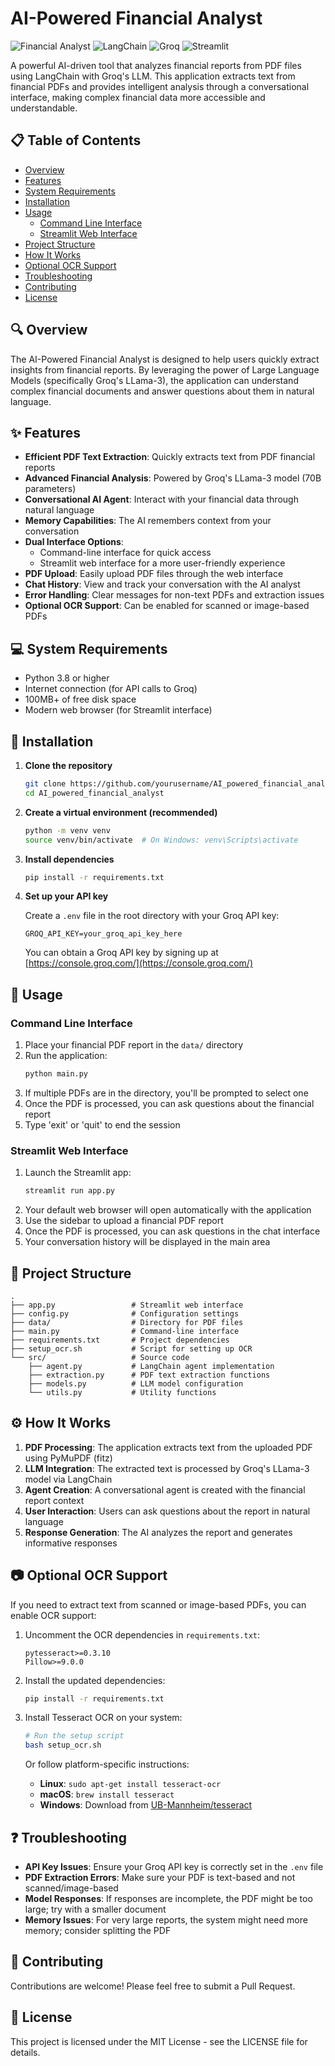 # AI-Powered Financial Analyst

![Financial Analyst](https://img.shields.io/badge/AI-Financial%20Analyst-blue)
![LangChain](https://img.shields.io/badge/LangChain-Enabled-green)
![Groq](https://img.shields.io/badge/Groq-LLama--3-orange)
![Streamlit](https://img.shields.io/badge/Streamlit-Interface-red)

A powerful AI-driven tool that analyzes financial reports from PDF files using LangChain with Groq's LLM. This application extracts text from financial PDFs and provides intelligent analysis through a conversational interface, making complex financial data more accessible and understandable.

## 📋 Table of Contents

- [Overview](#overview)
- [Features](#features)
- [System Requirements](#system-requirements)
- [Installation](#installation)
- [Usage](#usage)
  - [Command Line Interface](#command-line-interface)
  - [Streamlit Web Interface](#streamlit-web-interface)
- [Project Structure](#project-structure)
- [How It Works](#how-it-works)
- [Optional OCR Support](#optional-ocr-support)
- [Troubleshooting](#troubleshooting)
- [Contributing](#contributing)
- [License](#license)

## 🔍 Overview

The AI-Powered Financial Analyst is designed to help users quickly extract insights from financial reports. By leveraging the power of Large Language Models (specifically Groq's LLama-3), the application can understand complex financial documents and answer questions about them in natural language.

## ✨ Features

- **Efficient PDF Text Extraction**: Quickly extracts text from PDF financial reports
- **Advanced Financial Analysis**: Powered by Groq's LLama-3 model (70B parameters)
- **Conversational AI Agent**: Interact with your financial data through natural language
- **Memory Capabilities**: The AI remembers context from your conversation
- **Dual Interface Options**:
  - Command-line interface for quick access
  - Streamlit web interface for a more user-friendly experience
- **PDF Upload**: Easily upload PDF files through the web interface
- **Chat History**: View and track your conversation with the AI analyst
- **Error Handling**: Clear messages for non-text PDFs and extraction issues
- **Optional OCR Support**: Can be enabled for scanned or image-based PDFs

## 💻 System Requirements

- Python 3.8 or higher
- Internet connection (for API calls to Groq)
- 100MB+ of free disk space
- Modern web browser (for Streamlit interface)

## 🔧 Installation

1. **Clone the repository**
   ```bash
   git clone https://github.com/yourusername/AI_powered_financial_analyst.git
   cd AI_powered_financial_analyst
   ```

2. **Create a virtual environment (recommended)**
   ```bash
   python -m venv venv
   source venv/bin/activate  # On Windows: venv\Scripts\activate
   ```

3. **Install dependencies**
   ```bash
   pip install -r requirements.txt
   ```

4. **Set up your API key**

   Create a `.env` file in the root directory with your Groq API key:
   ```
   GROQ_API_KEY=your_groq_api_key_here
   ```

   You can obtain a Groq API key by signing up at [https://console.groq.com/](https://console.groq.com/)

## 🚀 Usage

### Command Line Interface

1. Place your financial PDF report in the `data/` directory
2. Run the application:
   ```bash
   python main.py
   ```
3. If multiple PDFs are in the directory, you'll be prompted to select one
4. Once the PDF is processed, you can ask questions about the financial report
5. Type 'exit' or 'quit' to end the session

### Streamlit Web Interface

1. Launch the Streamlit app:
   ```bash
   streamlit run app.py
   ```
2. Your default web browser will open automatically with the application
3. Use the sidebar to upload a financial PDF report
4. Once the PDF is processed, you can ask questions in the chat interface
5. Your conversation history will be displayed in the main area

## 📁 Project Structure

```
.
├── app.py                 # Streamlit web interface
├── config.py              # Configuration settings
├── data/                  # Directory for PDF files
├── main.py                # Command-line interface
├── requirements.txt       # Project dependencies
├── setup_ocr.sh           # Script for setting up OCR
└── src/                   # Source code
    ├── agent.py           # LangChain agent implementation
    ├── extraction.py      # PDF text extraction functions
    ├── models.py          # LLM model configuration
    └── utils.py           # Utility functions
```

## ⚙️ How It Works

1. **PDF Processing**: The application extracts text from the uploaded PDF using PyMuPDF (fitz)
2. **LLM Integration**: The extracted text is processed by Groq's LLama-3 model via LangChain
3. **Agent Creation**: A conversational agent is created with the financial report context
4. **User Interaction**: Users can ask questions about the report in natural language
5. **Response Generation**: The AI analyzes the report and generates informative responses

## 📷 Optional OCR Support

If you need to extract text from scanned or image-based PDFs, you can enable OCR support:

1. Uncomment the OCR dependencies in `requirements.txt`:
   ```
   pytesseract>=0.3.10
   Pillow>=9.0.0
   ```

2. Install the updated dependencies:
   ```bash
   pip install -r requirements.txt
   ```

3. Install Tesseract OCR on your system:
   ```bash
   # Run the setup script
   bash setup_ocr.sh
   ```

   Or follow platform-specific instructions:
   - **Linux**: `sudo apt-get install tesseract-ocr`
   - **macOS**: `brew install tesseract`
   - **Windows**: Download from [UB-Mannheim/tesseract](https://github.com/UB-Mannheim/tesseract/wiki)

## ❓ Troubleshooting

- **API Key Issues**: Ensure your Groq API key is correctly set in the `.env` file
- **PDF Extraction Errors**: Make sure your PDF is text-based and not scanned/image-based
- **Model Responses**: If responses are incomplete, the PDF might be too large; try with a smaller document
- **Memory Issues**: For very large reports, the system might need more memory; consider splitting the PDF

## 🤝 Contributing

Contributions are welcome! Please feel free to submit a Pull Request.

## 📄 License

This project is licensed under the MIT License - see the LICENSE file for details.
